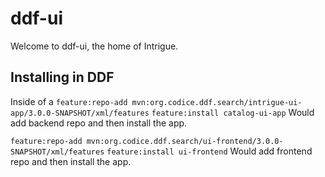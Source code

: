 # ddf-ui

Welcome to ddf-ui, the home of Intrigue. 


## Installing in DDF

Inside of a 
`feature:repo-add mvn:org.codice.ddf.search/intrigue-ui-app/3.0.0-SNAPSHOT/xml/features`
`feature:install catalog-ui-app`
Would add backend repo and then install the app.

`feature:repo-add mvn:org.codice.ddf.search/ui-frontend/3.0.0-SNAPSHOT/xml/features`
`feature:install ui-frontend`
Would add frontend repo and then install the app.
